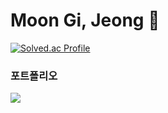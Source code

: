 # Moon Gi, Jeong 👋

[![Solved.ac Profile](http://mazassumnida.wtf/api/v2/generate_badge?boj=wjdansrl7)](https://solved.ac/wjdansrl7/)

<h3> 포트폴리오 </h3>
<div>
  <a href="https://steep-utensil-894.notion.site/107ac3b723dc80358a11f80ae2f2cccb?pvs=4" />
  <img src="https://img.shields.io/badge/Notion-F3F3F3.svg?style=for-the-badge&logo=notion&logoColor=black" /> 
</div>
